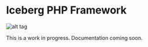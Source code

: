 Iceberg PHP Framework
====

![alt tag](https://raw.github.com/cillosis/iceberg/master/Public/assets/img/iceberg.png)

This is a work in progress. Documentation coming soon.
